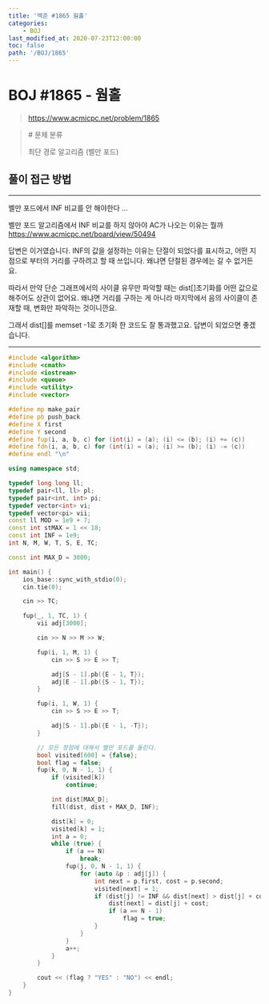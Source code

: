 ```yaml
---
title: '백준 #1865 웜홀'
categories:
    - BOJ
last_modified_at: 2020-07-23T12:00:00
toc: false
path: '/BOJ/1865'
---
```


# BOJ #1865 - 웜홀

> https://www.acmicpc.net/problem/1865

> \# 문제 분류
>
> 최단 경로 알고리즘 (벨만 포드)

## 풀이 접근 방법

---

벨만 포드에서 INF 비교를 안 해야한다 ...

벨만 포드 알고리즘에서 INF 비교를 하지 않아야 AC가 나오는 이유는 뭘까
https://www.acmicpc.net/board/view/50494

답변은 이거였습니다.
INF의 값을 설정하는 이유는 단절이 되었다를 표시하고, 어떤 지점으로 부터의 거리를 구하려고 할 때 쓰입니다. 왜냐면 단절된 경우에는 갈 수 없거든요.

따라서 만약 단순 그래프에서의 사이클 유무만 파악할 때는 dist[]초기화를 어떤 값으로 해주어도 상관이 없어요. 왜냐면 거리를 구하는 게 아니라 마지막에서 음의 사이클이 존재할 때, 변화만 파악하는 것이니깐요.

그래서 dist[]를 memset -1로 초기화 한 코드도 잘 통과했고요. 답변이 되었으면 좋겠습니다.

---

```c++
#include <algorithm>
#include <cmath>
#include <iostream>
#include <queue>
#include <utility>
#include <vector>

#define mp make_pair
#define pb push_back
#define X first
#define Y second
#define fup(i, a, b, c) for (int(i) = (a); (i) <= (b); (i) += (c))
#define fdn(i, a, b, c) for (int(i) = (a); (i) >= (b); (i) -= (c))
#define endl "\n"

using namespace std;

typedef long long ll;
typedef pair<ll, ll> pl;
typedef pair<int, int> pi;
typedef vector<int> vi;
typedef vector<pi> vii;
const ll MOD = 1e9 + 7;
const int stMAX = 1 << 18;
const int INF = 1e9;
int N, M, W, T, S, E, TC;

const int MAX_D = 3000;

int main() {
    ios_base::sync_with_stdio(0);
    cin.tie(0);

    cin >> TC;

    fup(_, 1, TC, 1) {
        vii adj[3000];

        cin >> N >> M >> W;

        fup(i, 1, M, 1) {
            cin >> S >> E >> T;

            adj[S - 1].pb({E - 1, T});
            adj[E - 1].pb({S - 1, T});
        }

        fup(i, 1, W, 1) {
            cin >> S >> E >> T;

            adj[S - 1].pb({E - 1, -T});
        }

        // 모든 정점에 대해서 벨만 포드를 돌린다.
        bool visited[600] = {false};
        bool flag = false;
        fup(k, 0, N - 1, 1) {
            if (visited[k])
                continue;

            int dist[MAX_D];
            fill(dist, dist + MAX_D, INF);

            dist[k] = 0;
            visited[k] = 1;
            int a = 0;
            while (true) {
                if (a == N)
                    break;
                fup(j, 0, N - 1, 1) {
                    for (auto &p : adj[j]) {
                        int next = p.first, cost = p.second;
                        visited[next] = 1;
                        if (dist[j] != INF && dist[next] > dist[j] + cost) {
                            dist[next] = dist[j] + cost;
                            if (a == N - 1)
                                flag = true;
                        }
                    }
                }
                a++;
            }
        }

        cout << (flag ? "YES" : "NO") << endl;
    }
}
```
